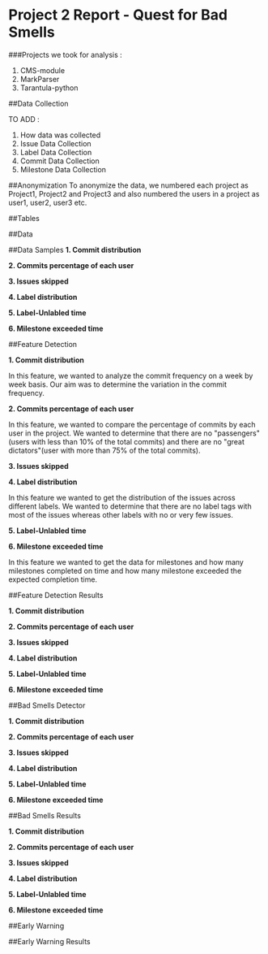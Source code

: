 # Project 2 Report - Quest for Bad Smells
###Projects we took for analysis :
1. CMS-module
2. MarkParser
3. Tarantula-python

##Data Collection

TO ADD : 
1. How data was collected
2. Issue Data Collection
3. Label Data Collection
4. Commit Data Collection
5. Milestone Data Collection

##Anonymization
To anonymize the data, we numbered each project as Project1, Project2 and Project3 and also numbered the users in a project as user1, user2, user3 etc.

##Tables


##Data

##Data Samples
**1. Commit distribution**

**2. Commits percentage of each user**

**3. Issues skipped**

**4. Label distribution**

**5. Label-Unlabled time**

**6. Milestone exceeded time**

##Feature Detection

**1. Commit distribution**

In this feature, we wanted to analyze the commit frequency on a week by week basis. Our aim was to determine the variation in the commit frequency.

**2. Commits percentage of each user**

In this feature, we wanted to compare the percentage of commits by each user in the project. We wanted to determine that there are no "passengers"(users with less than 10% of the total commits) and there are no "great dictators"(user with more than 75% of the total commits).

**3. Issues skipped**

**4. Label distribution**

In this feature we wanted to get the distribution of the issues across different labels. We wanted to determine that there are no label tags with most of the issues whereas other labels with no or very few issues.

**5. Label-Unlabled time**

**6. Milestone exceeded time**

In this feature we wanted to get the data for milestones and how many milestones completed on time and how many milestone exceeded the expected completion time.

##Feature Detection Results

**1. Commit distribution**

**2. Commits percentage of each user**

**3. Issues skipped**

**4. Label distribution**

**5. Label-Unlabled time**

**6. Milestone exceeded time**

##Bad Smells Detector

**1. Commit distribution**

**2. Commits percentage of each user**

**3. Issues skipped**

**4. Label distribution**

**5. Label-Unlabled time**

**6. Milestone exceeded time**

##Bad Smells Results

**1. Commit distribution**

**2. Commits percentage of each user**

**3. Issues skipped**

**4. Label distribution**

**5. Label-Unlabled time**

**6. Milestone exceeded time**

##Early Warning

##Early Warning Results



